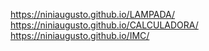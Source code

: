 https://niniaugusto.github.io/LAMPADA/
https://niniaugusto.github.io/CALCULADORA/
https://niniaugusto.github.io/IMC/
